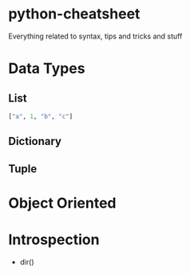 python-cheatsheet
=================

Everything related to syntax, tips and tricks and stuff

# Data Types
## List
```python
["a", 1, "b", "c"]
````
## Dictionary
## Tuple

# Object Oriented

# Introspection
* dir()



